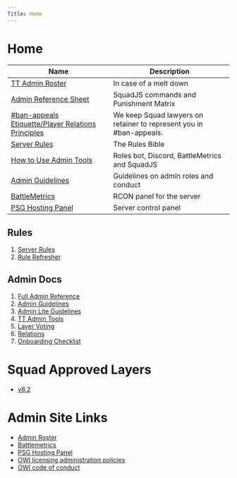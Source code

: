 ```yaml
---
Title: Home
---
```


# Home

|Name|Description|
|----|-----------|
|[TT Admin Roster](http://tiny.cc/TTadminroster)|In case of a melt down|| 
|[Admin Reference Sheet](./admin_reference.md)|SquadJS commands and Punishment Matrix|
|[#ban-appeals Etiquette/Player Relations Principles](http://tiny.cc/TT-PR-ban-appeal)|We keep Squad lawyers on retainer to represent you in #ban-appeals.|
|[Server Rules](../rules/server_rules.md)|The Rules Bible| 
|[How to Use Admin Tools](./how_to_use_tt_admin_tools.md)|Roles bot, Discord, BattleMetrics and SquadJS| 
|[Admin Guidelines](./admin_guidelines.md)|Guidelines on admin roles and conduct| 
|[BattleMetrics](https://battlemetrics.com/)|RCON panel for the server|
|[PSG Hosting Panel](https://control.psg-hosting.com/)|Server control panel|


## Rules

1. [Server Rules](./rules/server_rules.md)
1. [Rule Refresher](./rules/summary.md)

## Admin Docs

1. [Full Admin Reference](./admin/admin_reference.md)
1. [Admin Guidelines](./admin/admin_guidelines.md)
1. [Admin Lite Guidelines](./admin/admin_lite_guidelines.md)
1. [TT Admin Tools](./admin/how_to_use_tt_admin_tools.md)
1. [Layer Voting](./admin/layer_voting.md)
1. [Relations](./admin/tt_relations.md)
1. [Onboarding Checklist](./admin/onboarding_checklist.md) 

# Squad Approved Layers

* [v8.2](https://docs.google.com/spreadsheets/d/1A3D4zeOS8YxoEYrWcXa8edBCG_EUueZK9cX2oFMLY9U/edit?gid=1796438364#gid=1796438364)

#  Admin Site Links

* [Admin Roster](http://tiny.cc/TTAdminRoster)
* [Battlemetrics](https://battlemetrics.com/)
* [PSG Hosting Panel](https://control.psg-hosting.com/)
* [OWI licensing administration policies](https://joinsquad.com/server-licensing-and-administration-policies/?swcfpc=1)
* [OWI code of conduct](https://joinsquad.com/code-of-conduct/)